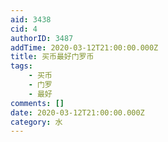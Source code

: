 ```yaml
---
aid: 3438
cid: 4
authorID: 3487
addTime: 2020-03-12T21:00:00.000Z
title: 买币最好门罗币
tags:
    - 买币
    - 门罗
    - 最好
comments: []
date: 2020-03-12T21:00:00.000Z
category: 水
---
```



